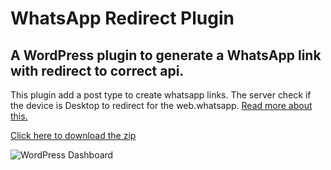 # WhatsApp Redirect Plugin
## A WordPress plugin to generate a WhatsApp link with redirect to correct api.

This plugin add a post type to create whatsapp links. The server check if the device is Desktop to redirect for the web.whatsapp. [Read more about this.](https://medium.com/@jeanlivino/how-to-fix-whatsapp-api-in-desktop-browsers-fc661b513dc)

[Click here to download the zip](https://github.com/jeanlivino/whatsapp-redirect-wordpress-plugin/releases/download/0.1/wpp-redirect.zip)

![WordPress Dashboard](https://i.imgur.com/LuxUHJD.png)
